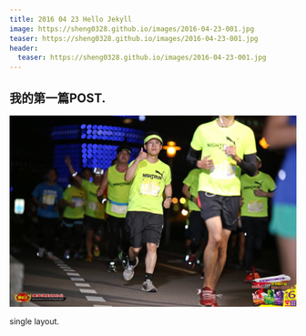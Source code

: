 ```yaml
---
title: 2016 04 23 Hello Jekyll
image: https://sheng0328.github.io/images/2016-04-23-001.jpg
teaser: https://sheng0328.github.io/images/2016-04-23-001.jpg
header:
  teaser: https://sheng0328.github.io/images/2016-04-23-001.jpg
---
```


## 我的第一篇POST.

![](/images/2016-04-23-001.jpg)

single layout.
